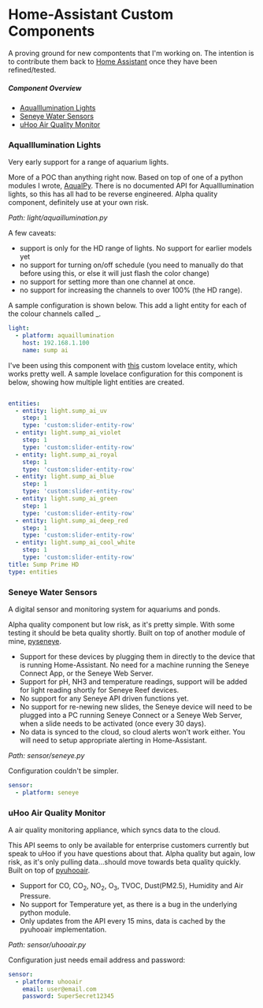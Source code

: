# Home-Assistant Custom Components

A proving ground for new compontents that I'm working on. The intention is to contribute them back to [Home Assistant](https://github.com/home-assistant/home-assistant) once they have been refined/tested.

##### Component Overview
* [AquaIllumination Lights](#aquaillumination-lights)
* [Seneye Water Sensors](#seneye-water-sensors)
* [uHoo Air Quality Monitor](#uhoo-air-quality-monitor)




### AquaIllumination Lights

Very early support for a range of aquarium lights. 

More of a POC than anything right now. Based on top of one of a python modules I wrote, [AquaIPy](https://github.com/mcclown/AquaIPy). There is no documented API for AquaIllumination lights, so this has all had to be reverse engineered. Alpha quality component, definitely use at your own risk.

_Path: light/aquaillumination.py_

A few caveats:

* support is only for the HD range of lights. No support for earlier models yet
* no support for turning on/off schedule (you need to manually do that before using this, or else it will just flash the color change)
* no support for setting more than one channel at once.
* no support for increasing the channels to over 100% (the HD range).

A sample configuration is shown below. This add a light entity for each of the colour channels called <name>_<channel name>.

```YAML
light:
  - platform: aquaillumination
    host: 192.168.1.100
    name: sump ai
```

I've been using this component with [this](https://github.com/thomasloven/lovelace-slider-entity-row) custom lovelace entity, which works pretty well. A sample lovelace configuration for this component is below, showing how multiple light entities are created.

```YAML

entities:
  - entity: light.sump_ai_uv
    step: 1
    type: 'custom:slider-entity-row'
  - entity: light.sump_ai_violet
    step: 1
    type: 'custom:slider-entity-row'
  - entity: light.sump_ai_royal
    step: 1
    type: 'custom:slider-entity-row'
  - entity: light.sump_ai_blue
    step: 1
    type: 'custom:slider-entity-row'
  - entity: light.sump_ai_green
    step: 1
    type: 'custom:slider-entity-row'
  - entity: light.sump_ai_deep_red
    step: 1
    type: 'custom:slider-entity-row'
  - entity: light.sump_ai_cool_white
    step: 1
    type: 'custom:slider-entity-row'
title: Sump Prime HD
type: entities
```

### Seneye Water Sensors

A digital sensor and monitoring system for aquariums and ponds.

Alpha quality component but low risk, as it's pretty simple. With some testing it should be beta quality shortly. Built on top of another module of mine, [pyseneye](https://github.com/mcclown/pyseneye).

* Support for these devices by plugging them in directly to the device that is running Home-Assistant. No need for a machine running the Seneye Connect App, or the Seneye Web Server.
* Support for pH, NH3 and temperature readings, support will be added for light reading shortly for Seneye Reef devices.
* No support for any Seneye API driven functions yet.
* No support for re-newing new slides, the Seneye device will need to be plugged into a PC running Seneye Connect or a Seneye Web Server, when a slide needs to be activated (once every 30 days).
* No data is synced to the cloud, so cloud alerts won't work either. You will need to setup appropriate alerting in Home-Assistant.

_Path: sensor/seneye.py_

Configuration couldn't be simpler.

```YAML
sensor:
  - platform: seneye
```

### uHoo Air Quality Monitor

A air quality monitoring appliance, which syncs data to the cloud.

This API seems to only be available for enterprise customers currently but speak to uHoo if you have questions about that. Alpha quality but again, low risk, as it's only pulling data...should move towards beta quality quickly. Built on top of [pyuhooair](https://github.com/netmanchris/pyuhooair).

* Support for CO, CO<sub>2</sub>, NO<sub>2</sub>, O<sub>3</sub>, TVOC, Dust(PM2.5), Humidity and Air Pressure.
* No support for Temperature yet, as there is a bug in the underlying python module.
* Only updates from the API every 15 mins, data is cached by the pyuhooair implementation.

_Path: sensor/uhooair.py_

Configuration just needs email address and password:

```YAML
sensor:
  - platform: uhooair
    email: user@email.com
    password: SuperSecret12345
```
